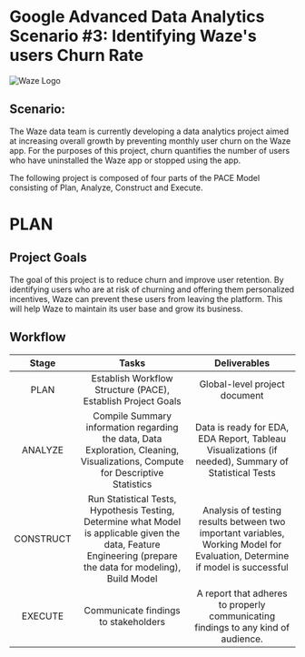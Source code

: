 # Google Advanced Data Analytics Scenario #3: Identifying Waze's users Churn Rate 

![Waze Logo](https://i.ibb.co/YyBjn3B/Waze-Logo.webp)

## Scenario: 
The Waze data team is currently developing a data analytics project aimed at increasing overall growth by preventing monthly user churn on the Waze app. For the purposes of this project, churn quantifies the number of users who have uninstalled the Waze app or stopped using the app.

The following project is composed of four parts of the PACE Model consisting of Plan, Analyze, Construct and Execute.

# PLAN 
## Project Goals
The goal of this project is to reduce churn and improve user retention. By identifying users who are at risk of churning and offering them personalized incentives, Waze can prevent these users from leaving the platform. This will help Waze to maintain its user base and grow its business.
   
## Workflow
|   Stage   	|                                                                            Tasks                                                                           	|                                                        Deliverables                                                         	|
|:---------:	|:----------------------------------------------------------------------------------------------------------------------------------------------------------:	|:---------------------------------------------------------------------------------------------------------------------------:	|
|  PLAN     	| Establish Workflow Structure (PACE), Establish Project Goals                                                                                                	| Global-level project document                                                                                               	|
|  ANALYZE  	| Compile Summary information regarding the data, Data Exploration, Cleaning, Visualizations, Compute for Descriptive Statistics 		                        	| Data is ready for EDA, EDA Report, Tableau Visualizations (if needed), Summary of Statistical Tests                             	|
| CONSTRUCT 	| Run Statistical Tests, Hypothesis Testing, Determine what Model is applicable given the data, Feature Engineering (prepare the data for modeling), Build Model 	| Analysis of testing results between two important variables, Working Model for Evaluation, Determine if model is successful   	|
|  EXECUTE  	| Communicate findings to stakeholders                                                                                                                       	| A report that adheres to properly communicating findings to any kind of audience.                                           	|
